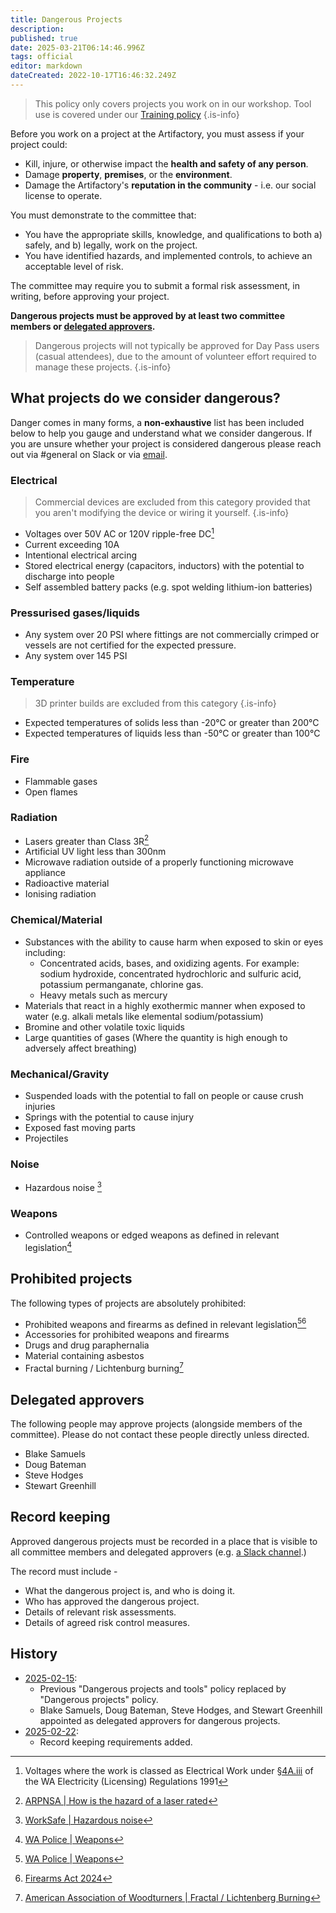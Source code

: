 ```yaml
---
title: Dangerous Projects
description: 
published: true
date: 2025-03-21T06:14:46.996Z
tags: official
editor: markdown
dateCreated: 2022-10-17T16:46:32.249Z
---
```


> This policy only covers projects you work on in our workshop. Tool use is covered under our [Training policy](/docs/policies/training)
{.is-info}

Before you work on a project at the Artifactory, you must assess if your project could:

* Kill, injure, or otherwise impact the **health and safety of any person**.
* Damage **property**, **premises**, or the **environment**.
* Damage the Artifactory's **reputation in the community** - i.e. our social license to operate.

You must demonstrate to the committee that:

* You have the appropriate skills, knowledge, and qualifications to both a) safely, and b) legally, work on the project.
* You have identified hazards, and implemented controls, to achieve an acceptable level of risk.

The committee may require you to submit a formal risk assessment, in writing, before approving your project.

**Dangerous projects must be approved by at least two committee members or [delegated approvers](https://wiki.artifactory.org.au/en/docs/policies/dangerous_projects#delegated-approvers).**

> Dangerous projects will not typically be approved for Day Pass users (casual attendees), due to the amount of volunteer effort required to manage these projects.
{.is-info}

## What projects do we consider dangerous?

Danger comes in many forms, a **non-exhaustive** list has been included below to help you gauge and understand what we consider dangerous. If you are unsure whether your project is considered dangerous please reach out via #general on Slack or via [email](mailto:committee@artifactory.org.au).

### Electrical

> Commercial devices are excluded from this category provided that you aren't modifying the device or wiring it yourself.
{.is-info}


* Voltages over 50V AC or 120V ripple-free DC[^1]
* Current exceeding 10A
* Intentional electrical arcing
* Stored electrical energy (capacitors, inductors) with the potential to discharge into people
* Self assembled battery packs (e.g. spot welding lithium-ion batteries)

[^1]: Voltages where the work is classed as Electrical Work under [§4A.iii](https://www.legislation.wa.gov.au/legislation/prod/filestore.nsf/FileURL/mrdoc_47829.htm/$FILE/Electricity%20(Licensing)%20Regulations%201991%20-%20%5B07-ac0-01%5D.html?OpenElement#:~:text=nominal%20pressure%20exceeding-,50%C2%A0volts%20alternating%20current%20or%20120%C2%A0volts%20ripple%20free%20direct%20current,-%3B%20and) of the WA Electricity (Licensing) Regulations 1991

### Pressurised gases/liquids

* Any system over 20 PSI where fittings are not commercially crimped or vessels are not certified for the expected pressure.
* Any system over 145 PSI

### Temperature

> 3D printer builds are excluded from this category
{.is-info}

* Expected temperatures of solids less than -20°C or greater than 200°C
* Expected temperatures of liquids less than -50°C or greater than 100°C

### Fire

* Flammable gases
* Open flames

### Radiation

* Lasers greater than Class 3R[^2]
* Artificial UV light less than 300nm
* Microwave radiation outside of a properly functioning microwave appliance
* Radioactive material
* Ionising radiation

[^2]: [ARPNSA | How is the hazard of a laser rated](https://www.arpansa.gov.au/understanding-radiation/what-is-radiation/non-ionising-radiation/laser#how-is-the-hazard-of-a-laser-rated)

### Chemical/Material

* Substances with the ability to cause harm when exposed to skin or eyes including:
  * Concentrated acids, bases, and oxidizing agents. For example: sodium hydroxide, concentrated hydrochloric and sulfuric acid, potassium permanganate, chlorine gas.
  * Heavy metals such as mercury
* Materials that react in a highly exothermic manner when exposed to water (e.g. alkali metals like elemental sodium/potassium)
* Bromine and other volatile toxic liquids
* Large quantities of gases (Where the quantity is high enough to adversely affect breathing)

### Mechanical/Gravity

* Suspended loads with the potential to fall on people or cause crush injuries
* Springs with the potential to cause injury
* Exposed fast moving parts
* Projectiles

### Noise

* Hazardous noise [^3]

[^3]: [WorkSafe | Hazardous noise](https://www.worksafe.wa.gov.au/noise)

### Weapons

* Controlled weapons or edged weapons as defined in relevant legislation[^4]

[^4]: [WA Police | Weapons](https://www.wa.gov.au/organisation/western-australia-police-force/weapons)

## Prohibited projects

The following types of projects are absolutely prohibited:

* Prohibited weapons and firearms as defined in relevant legislation[^4][^6]
* Accessories for prohibited weapons and firearms
* Drugs and drug paraphernalia
* Material containing asbestos
* Fractal burning / Lichtenburg burning[^5]

[^5]: [American Association of Woodturners | Fractal / Lichtenberg Burning](https://www.woodturner.org/Woodturner/Woodturner/Resources/Safety-Materials/Safety-Fractal-Burning-Lichtenburg-Burning.aspx)
[^6]: [Firearms Act 2024](https://www.austlii.edu.au/cgi-bin/viewdb/au/legis/wa/consol_act/fa2024102/)

## Delegated approvers

The following people may approve projects (alongside members of the committee). Please do not contact these people directly unless directed.

* Blake Samuels
* Doug Bateman
* Steve Hodges
* Stewart Greenhill

## Record keeping

Approved dangerous projects must be recorded in a place that is visible to all committee members and delegated approvers (e.g. [a Slack channel](https://perart.io/Sdanger).)

The record must include -

- What the dangerous project is, and who is doing it.
- Who has approved the dangerous project.
- Details of relevant risk assessments.
- Details of agreed risk control measures.

## History

* [2025-02-15](https://wiki.artifactory.org.au/en/minutes/Committee/2025-02-15):
  * Previous "Dangerous projects and tools" policy replaced by "Dangerous projects" policy.
  * Blake Samuels, Doug Bateman, Steve Hodges, and Stewart Greenhill appointed as delegated approvers for dangerous projects.
* [2025-02-22](https://vote.artifactory.org.au/d/LlwCkaI4/revisions-to-our-dangerous-projects-and-tools-policy/22):
  * Record keeping requirements added.
